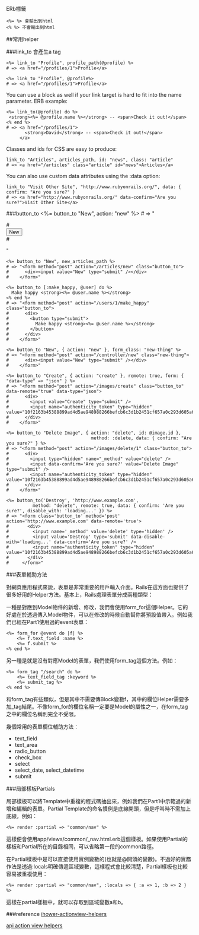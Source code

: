 ERb標籤

	<%= %> 會輸出到html
	<% %> 不會輸出到html

##常用helper	

###link_to
會產生a tag

	<%= link_to "Profile", profile_path(@profile) %>
	# => <a href="/profiles/1">Profile</a>

	<%= link_to "Profile", @profile%>
	# => <a href="/profiles/1">Profile</a>

You can use a block as well if your link target is hard to fit into the name parameter. ERB example:

	<%= link_to(@profile) do %>
 	 <strong><%= @profile.name %></strong> -- <span>Check it out!</span>
	<% end %>
	# => <a href="/profiles/1">
	       <strong>David</strong> -- <span>Check it out!</span>
	     </a>

Classes and ids for CSS are easy to produce:

	link_to "Articles", articles_path, id: "news", class: "article"
	# => <a href="/articles" class="article" id="news">Articles</a>

You can also use custom data attributes using the :data option:

	link_to "Visit Other Site", "http://www.rubyonrails.org/", data: { confirm: "Are you sure?" }
	# => <a href="http://www.rubyonrails.org/" data-confirm="Are you sure?">Visit Other Site</a>	

###button_to
	<%= button_to "New", action: "new" %>
	# => "<form method="post" action="/controller/new" class="button_to">
	#      <div><input value="New" type="submit" /></div>
	#    </form>"

	<%= button_to "New", new_articles_path %>
	# => "<form method="post" action="/articles/new" class="button_to">
	#      <div><input value="New" type="submit" /></div>
	#    </form>"

	<%= button_to [:make_happy, @user] do %>
	  Make happy <strong><%= @user.name %></strong>
	<% end %>
	# => "<form method="post" action="/users/1/make_happy" class="button_to">
	#      <div>
	#        <button type="submit">
	#          Make happy <strong><%= @user.name %></strong>
	#        </button>
	#      </div>
	#    </form>"

	<%= button_to "New", { action: "new" }, form_class: "new-thing" %>
	# => "<form method="post" action="/controller/new" class="new-thing">
	#      <div><input value="New" type="submit" /></div>
	#    </form>"

	<%= button_to "Create", { action: "create" }, remote: true, form: { "data-type" => "json" } %>
	# => "<form method="post" action="/images/create" class="button_to" data-remote="true" data-type="json">
	#      <div>
	#        <input value="Create" type="submit" />
	#        <input name="authenticity_token" type="hidden" value="10f2163b45388899ad4d5ae948988266befcb6c3d1b2451cf657a0c293d605a6"/>
	#      </div>
	#    </form>"

	<%= button_to "Delete Image", { action: "delete", id: @image.id },
	                                method: :delete, data: { confirm: "Are you sure?" } %>
	# => "<form method="post" action="/images/delete/1" class="button_to">
	#      <div>
	#        <input type="hidden" name="_method" value="delete" />
	#        <input data-confirm='Are you sure?' value="Delete Image" type="submit" />
	#        <input name="authenticity_token" type="hidden" value="10f2163b45388899ad4d5ae948988266befcb6c3d1b2451cf657a0c293d605a6"/>
	#      </div>
	#    </form>"

	<%= button_to('Destroy', 'http://www.example.com',
	          method: "delete", remote: true, data: { confirm: 'Are you sure?', disable_with: 'loading...' }) %>
	# => "<form class='button_to' method='post' action='http://www.example.com' data-remote='true'>
	#       <div>
	#         <input name='_method' value='delete' type='hidden' />
	#         <input value='Destroy' type='submit' data-disable-with='loading...' data-confirm='Are you sure?' />
	#         <input name="authenticity_token" type="hidden" value="10f2163b45388899ad4d5ae948988266befcb6c3d1b2451cf657a0c293d605a6"/>
	#       </div>
	#     </form>"

###表單輔助方法

對網頁應用程式來說，表單是非常重要的用戶輸入介面。Rails在這方面也提供了很多好用的Helper方法。基本上，Rails處理表單分成兩種類型：

一種是對應到Model物件的新增、修改，我們會使用form_for這個Helper。它的好處在於透過傳入Model物件，可以在修改的時候自動幫你將預設值帶入。例如我們已經在Part1使用過的event表單：

	<%= form_for @event do |f| %>
	    <%= f.text_field :name %>
	    <%= f.submit %>
	<% end %>
另一種是就是沒有對應Model的表單，我們使用form_tag這個方法。例如：

	<%= form_tag "/search" do %>
	    <%= text_field_tag :keyword %>
	    <%= submit_tag %>
	<% end %>

和form_tag有些類似，但是其中不需要傳Block變數f，其中的欄位Helper需要多加_tag結尾。不像form_for的欄位名稱一定要是Model的屬性之一，在form_tag之中的欄位名稱則完全不受限。

幾個常用的表單欄位輔助方法：

* text_field
* text_area
* radio_button
* check_box
* select
* select_date, select_datetime
* submit


###局部樣板Partials

局部樣板可以將Template中重複的程式碼抽出來，例如我們在Part1中示範過的新增和編輯的表單。Partial Template的命名慣例是底線開頭，但是呼叫時不需加上底線，例如：

	<%= render :partial => "common/nav" %>
這樣便會使用app/views/common/_nav.html.erb這個樣板。如果使用Partial的樣板和Partial所在的目錄相同，可以省略第一段的common路徑。

在Partial樣板中是可以直接使用實例變數的(也就是@開頭的變數)。不過好的實務作法是透過:locals明確傳遞區域變數，這樣程式會比較清楚，Partial樣板也比較容易被重複使用：

	<%= render :partial => "common/nav", :locals => { :a => 1, :b => 2 } %>
這樣在partial樣板中，就可以存取到區域變數a和b。




###reference
[ihower-actionview-helpers](http://ihower.tw/rails3/actionview-helpers.html)

[api action view helpers](http://api.rubyonrails.org/classes/ActionView/Helpers.html)